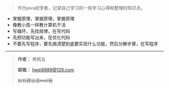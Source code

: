 

> 作为java初学者，记录自己学习的一些学习心得和整理的知识点。

* 掌握原理，掌握原理，掌握原理
* 像教小孩一样教计算机干活
* 写循环，先找规律，在写代码
* 先把功能写出来，在优化代码
* 不要先写程序，要先搞清楚到底要实现什么功能，然后分解步骤，在写程序


***


> **作者：** 黑桃五
>
> **邮箱：** liwei8889@126.com
>
> ~~如有建议请mail我~~


